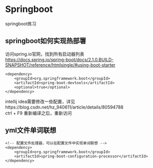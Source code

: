 # Springboot
springboot练习

## springboot如何实现热部署
访问spring.io官网，找到所有启动器列表<br/>
https://docs.spring.io/spring-boot/docs/2.1.0.BUILD-SNAPSHOT/reference/htmlsingle/#using-boot-starter <br/>

```
<dependency>
	<groupId>org.springframework.boot</groupId>
	<artifactId>spring-boot-devtools</artifactId>
	<optional>true</optional>
</dependency>
```
intellij idea需要修改一些配置，详见https://blog.csdn.net/hz_940611/article/details/80594788<br/>
ctrl + F9 重新编译之后，重新访问<br/>


## yml文件单词联想
```
<!-- 配置文件处理器，可以在配置文件中实现单词联想 -->
<dependency>
    <groupId>org.springframework.boot</groupId>
    <artifactId>spring-boot-configuration-processor</artifactId>
</dependency>
```
